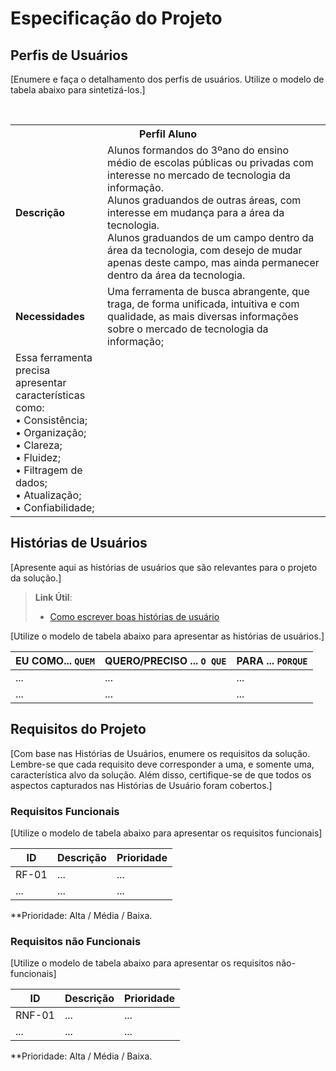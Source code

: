 # Especificação do Projeto

## Perfis de Usuários

[Enumere e faça o detalhamento dos perfis de usuários. Utilize o modelo de tabela abaixo para sintetizá-los.]

<table>
<tbody>
<tr align=center>
<th colspan="2">Perfil Aluno </th>
</tr>
<tr>
<td width="150px"><b>Descrição</b></td>
<td width="600px">Alunos formandos do 3ºano do ensino médio de escolas públicas ou privadas com interesse no mercado de tecnologia da informação.<br>
Alunos graduandos de outras áreas, com interesse em mudança para a área da tecnologia.<br>
Alunos graduandos de um campo dentro da área da tecnologia, com desejo de mudar apenas deste campo, mas ainda permanecer dentro da área da tecnologia.</td>
</tr>
<tr>
<td><b>Necessidades</b></td>
<td>Uma ferramenta de busca abrangente, que traga, de forma unificada, intuitiva e com qualidade, as mais diversas informações sobre o mercado de tecnologia da informação;</td><br>
<tr>
<td>Essa ferramenta precisa apresentar características como:<br>
  •	Consistência;<br>
  •	Organização;<br>
  •	Clareza;<br>
  •	Fluidez;<br>
  •	Filtragem de dados;<br>
  •	Atualização;<br>
  •	Confiabilidade;<br>
</tr>
</tr>
</tbody>
</table>


## Histórias de Usuários

[Apresente aqui as histórias de usuários que são relevantes para o projeto da solução.]

> **Link Útil**:
> - [Como escrever boas histórias de usuário](https://medium.com/vertice/como-escrever-boas-users-stories-hist%C3%B3rias-de-usu%C3%A1rios-b29c75043fac)

[Utilize o modelo de tabela abaixo para apresentar as histórias de usuários.]

|EU COMO... `QUEM`   | QUERO/PRECISO ... `O QUE` |PARA ... `PORQUE`                 |
|--------------------|---------------------------|----------------------------------|
| ...                | ...                       | ...                              |
| ...                | ...                       | ...                              |

## Requisitos do Projeto

[Com base nas Histórias de Usuários, enumere os requisitos da solução. Lembre-se que cada requisito deve corresponder a uma, e somente uma, característica alvo da solução. Além disso, certifique-se de que todos os aspectos capturados nas Histórias de Usuário foram cobertos.]

### Requisitos Funcionais

[Utilize o modelo de tabela abaixo para apresentar os requisitos funcionais]

|ID    | Descrição                | Prioridade |
|-------|---------------------------------|----|
| RF-01 |  ...                    | ...   | 
|  ...  |  ...                    | ...   |

**Prioridade: Alta / Média / Baixa. 

### Requisitos não Funcionais

[Utilize o modelo de tabela abaixo para apresentar os requisitos não-funcionais]

|ID      | Descrição               |Prioridade |
|--------|-------------------------|----|
| RNF-01 |  ...                    | ...   | 
| ...    |  ...                    | ...   | 

**Prioridade: Alta / Média / Baixa. 

